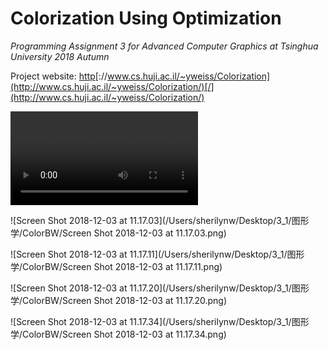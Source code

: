 # Colorization Using Optimization

*Programming Assignment 3 for Advanced Computer Graphics at Tsinghua University 2018 Autumn*

Project website: [http](http://www.cs.huji.ac.il/~yweiss/Colorization/)[://www.cs.huji.ac.il/~yweiss/Colorization](http://www.cs.huji.ac.il/~yweiss/Colorization/)[/](http://www.cs.huji.ac.il/~yweiss/Colorization/) 

<video src="/Users/sherilynw/Desktop/3_1/图形学/ColorBW/report/combine.mp4"></video>

![Screen Shot 2018-12-03 at 11.17.03](/Users/sherilynw/Desktop/3_1/图形学/ColorBW/Screen Shot 2018-12-03 at 11.17.03.png)

![Screen Shot 2018-12-03 at 11.17.11](/Users/sherilynw/Desktop/3_1/图形学/ColorBW/Screen Shot 2018-12-03 at 11.17.11.png)

![Screen Shot 2018-12-03 at 11.17.20](/Users/sherilynw/Desktop/3_1/图形学/ColorBW/Screen Shot 2018-12-03 at 11.17.20.png)

![Screen Shot 2018-12-03 at 11.17.34](/Users/sherilynw/Desktop/3_1/图形学/ColorBW/Screen Shot 2018-12-03 at 11.17.34.png)